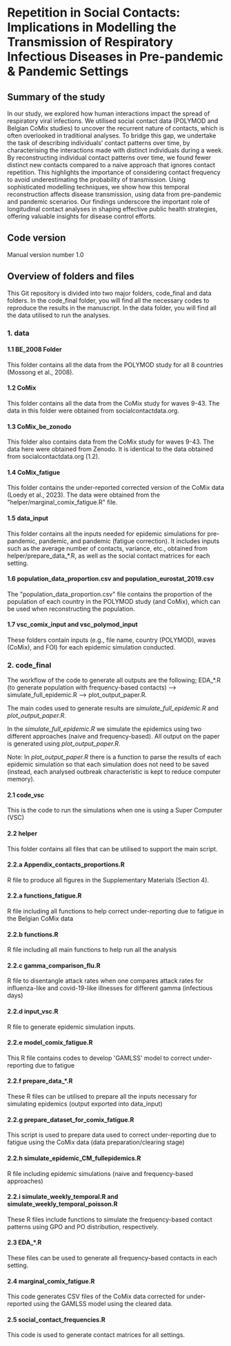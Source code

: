 # Repetition in Social Contacts: Implications in Modelling the Transmission of Respiratory Infectious Diseases in Pre-pandemic & Pandemic Settings ##

## Summary of the study
In our study, we explored how human interactions impact the spread of respiratory viral infections. We utilised social contact data (POLYMOD and Belgian CoMix studies) to uncover the recurrent nature of contacts, which is often overlooked in traditional analyses. To bridge this gap, we undertake the task of describing individuals’ contact patterns over time, by characterising the interactions made with distinct individuals during a week. By reconstructing individual contact patterns over time, we found fewer distinct new contacts compared to a naive approach that ignores contact repetition. This highlights the importance of considering contact frequency to avoid underestimating the probability of transmission. Using sophisticated modelling techniques, we show how this temporal reconstruction affects disease transmission, using data from pre-pandemic and pandemic scenarios. Our findings underscore the important role of longitudinal contact analyses in shaping effective public health strategies, offering valuable insights for disease control efforts.

## Code version
Manual version number 1.0

## Overview of folders and files
This Git repository is divided into two major folders, code_final and data folders.
In the code_final folder, you will find all the necessary codes to reproduce the results in the manuscript.
In the data folder, you will find all the data utilised to run the analyses.

### 1. data
#### 1.1 BE_2008 Folder
This folder contains all the data from the POLYMOD study for all 8 countries (Mossong et al., 2008).

#### 1.2 CoMix
This folder contains all the data from the CoMix study for waves 9-43. The data in this folder were obtained from socialcontactdata.org.

#### 1.3 CoMix_be_zonodo
This folder also contains data from the CoMix study for waves 9-43. The data here were obtained from Zenodo. It is identical to the data obtained from socialcontactdata.org (1.2).

#### 1.4 CoMix_fatigue
This folder contains the under-reported corrected version of the CoMix data (Loedy et al., 2023). The data were obtained from the "helper/marginal_comix_fatigue.R" file.

#### 1.5 data_input
This folder contains all the inputs needed for epidemic simulations for pre-pandemic, pandemic, and pandemic (fatigue correction). It includes inputs such as the average number of contacts, variance, etc., obtained from helper/prepare_data_*.R, as well as the social contact matrices for each setting.

#### 1.6 population_data_proportion.csv and population_eurostat_2019.csv
The "population_data_proportion.csv" file contains the proportion of the population of each country in the POLYMOD study (and CoMix), which can be used when reconstructing the population.

#### 1.7 vsc_comix_input and vsc_polymod_input
These folders contain inputs (e.g., file name, country (POLYMOD), waves (CoMix), and FOI) for each epidemic simulation conducted.

### 2. code_final
The workflow of the code to generate all outputs are the following;
EDA_*.R (to generate population with frequency-based contacts) --> simulate_full_epidemic.R --> plot_output_paper.R.

The main codes used to generate results are *simulate_full_epidemic.R* and *plot_output_paper.R*. 

In the *simulate_full_epidemic.R* we simulate the epidemics using two different approaches (naive and frequency-based). All output on the paper is generated using *plot_output_paper.R*.

Note: In *plot_output_paper.R* there is a function to parse the results of each epidemic simulation so that each simulation does not need to be saved (instead, each analysed outbreak characteristic is kept to reduce computer memory).

#### 2.1 code_vsc
This is the code to run the simulations when one is using a Super Computer (VSC)

#### 2.2 helper
This folder contains all files that can be utilised to support the main script.
#### 2.2.a Appendix_contacts_proportions.R
R file to produce all figures in the Supplementary Materials (Section 4).

#### 2.2.a functions_fatigue.R
R file including all functions to help correct under-reporting due to fatigue in the Belgian CoMix data

#### 2.2.b functions.R
R file including all main functions to help run all the analysis

#### 2.2.c gamma_comparison_flu.R
R file to disentangle attack rates when one compares attack rates for influenza-like and covid-19-like illnesses for different gamma (infectious days)

#### 2.2.d input_vsc.R
R file to generate epidemic simulation inputs.

#### 2.2.e model_comix_fatigue.R
This R file contains codes to develop 'GAMLSS' model to correct under-reporting due to fatigue

#### 2.2.f prepare_data_*.R
These R files can be utilised to prepare all the inputs necessary for simulating epidemics (output exported into data_input)

#### 2.2.g prepare_dataset_for_comix_fatigue.R
This script is used to prepare data used to correct under-reporting due to fatigue using the CoMix data (data preparation/clearing stage) 

#### 2.2.h simulate_epidemic_CM_fullepidemics.R
R file including epidemic simulations (naive and frequency-based approaches)

#### 2.2.i simulate_weekly_temporal.R and simulate_weekly_temporal_poisson.R
These R files include functions to simulate the frequency-based contact patterns using GPO and PO distribution, respectively.

#### 2.3 EDA_*.R
These files can be used to generate all frequency-based contacts in each setting.

#### 2.4 marginal_comix_fatigue.R
This code generates CSV files of the CoMix data corrected for under-reported using the GAMLSS model using the cleared data.

#### 2.5 social_contact_frequencies.R
This code is used to generate contact matrices for all settings.
